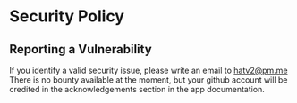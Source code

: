 # Security Policy

## Reporting a Vulnerability

If you identify a valid security issue, please write an email to hatv2@pm.me
There is no bounty available at the moment, but your github account will be credited in the acknowledgements section in the app documentation.
